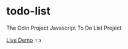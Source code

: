 # todo-list
The Odin Project Javascript To Do List Project

[Live Demo](https://amirobinsonmuto.github.io/todo-list/) :point_left:
